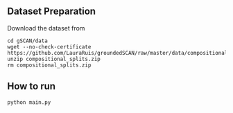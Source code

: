 ## Dataset Preparation
Download the dataset from
```
cd gSCAN/data
wget --no-check-certificate https://github.com/LauraRuis/groundedSCAN/raw/master/data/compositional_splits.zip
unzip compositional_splits.zip
rm compositional_splits.zip
```

## How to run
```
python main.py
```